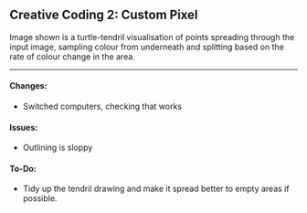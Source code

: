 ## Creative Coding 2: Custom Pixel

Image shown is a turtle-tendril visualisation of points spreading through the input image, sampling colour from underneath and splitting based on the rate of colour change in the area.

---

#### Changes:

- Switched computers, checking that works

#### Issues:

- Outlining is sloppy

#### To-Do:

- Tidy up the tendril drawing and make it spread better to empty areas if possible.


